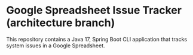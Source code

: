 # Google Spreadsheet Issue Tracker (architecture branch)

This repository contains a Java 17, Spring Boot CLI application that tracks system issues in a Google Spreadsheet.

